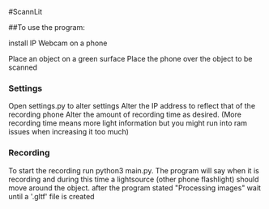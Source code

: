 #ScannLit

##To use the program:

install IP Webcam on a phone

Place an object on a green surface
Place the phone over the object to be scanned

### Settings

Open settings.py to alter settings
Alter the IP address to reflect that of the recording phone
Alter the amount of recording time as desired. (More recording time means more light information but you might run into ram issues when increasing it too much)

### Recording
To start the recording run python3 main.py.
The program will say when it is recording and during this time a lightsource (other phone flashlight) should move around the object.
after the program stated "Processing images" wait until a '.gltf' file is created

